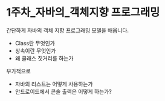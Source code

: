 # 1주차_자바의_객체지향 프로그래밍

간단하게 자바의 객체 지향 프로그래밍 모델을 배웁니다.
* Class란 무엇인가
* 상속이란 무엇인가
* 왜 클래스 짓거리를 하는가

부가적으로
* 자바의 리스트는 어떻게 사용하는가
* 안드로이드에서 콘솔 출력은 어떻게 하는가?

